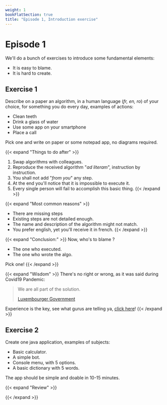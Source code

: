 ```yaml
---
weight: 1
bookFlatSection: true
title: "Episode 1, Introduction exercise"
---
```


# Episode 1

We'll do a bunch of exercises to introduce some fundamental elements:
- It is easy to blame.
- It is hard to create.

## Exercise 1 

Describe on a paper an algorithm, in a human language (_fr, en, ro_) of your choice, for something you do every day, examples of actions:
- Clean teeth
- Drink a glass of water
- Use some app on your smartphone
- Place a call

Pick one and write on paper or some notepad app, no diagrams required.

{{< expand "Things to do after" >}}
1. Swap algorithms with colleagues.
2. Reproduce the received algorithm "_ad literam_", instruction by instruction.
3. You shall not add "_from you_" any step.
4. At the end you'll notice that it is impossible to execute it.
5. Every single person will fail to accomplish this basic thing.
{{< /expand >}}

{{< expand "Most common reasons" >}}
- There are missing steps
- Existing steps are not detailed enough.
- The name and description of the algorithm might not match.
- You prefer english, yet you'll receive it in french.
{{< /expand >}}

{{< expand "Conclusion:" >}}
Now, who's to blame ? 
- The one who executed.
- The one who wrote the algo.

Pick one!
{{< /expand >}}

{{< expand "Wisdom" >}}
There's no right or wrong, as it was said during Covid19 Pandemic:

> We are all part of the solution.
>
>[Luxembourger Government](https://today.rtl.lu/news/luxembourg/a/1585146.html)

Experience is the key, see what gurus are telling ya, [click here](/docs/university/advices/)!
{{< /expand >}}


## Exercise 2

Create one java application, examples of subjects:
- Basic calculator.
- A simple bot.
- Console menu, with 5 options.
- A basic dictionary with 5 words.

The app should be simple and doable in 10-15 minutes.

{{< expand "Review" >}}

{{< /expand >}}

